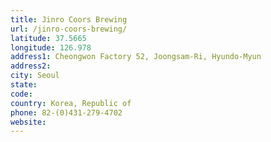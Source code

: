 ```yaml
---
title: Jinro Coors Brewing
url: /jinro-coors-brewing/
latitude: 37.5665
longitude: 126.978
address1: Cheongwon Factory 52, Joongsam-Ri, Hyundo-Myun
address2: 
city: Seoul
state: 
code: 
country: Korea, Republic of
phone: 82-(0)431-279-4702
website: 
---
```


